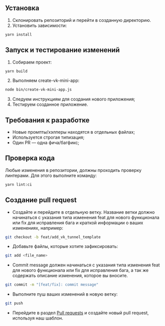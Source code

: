 ## Установка

1. Склонировать репозиторий и перейти в созданную директорию.
2. Установить зависимости:

```sh
yarn install
```

## Запуск и тестирование изменений

1. Собираем проект:

```sh
yarn build
```

2. Выполняем create-vk-mini-app:

```sh
node bin/create-vk-mini-app.js
```

3. Следуем инструкциям для создания нового приложения;
4. Тестируем созданное приложение.

## Требования к разработке

- Новые промпты/хэлперы находятся в отдельных файлах;
- Используется строгая типизация;
- Один PR — одна фича/багфикс;

## Проверка кода

Любые изменения в репозитории, должны проходить проверку линтерами. Для этого выполните команду:

```sh
yarn lint:ci
```

## Создание pull request

- Создайте и перейдите в отдельную ветку. Название ветки должно начинаться с указания типа изменения feat для нового функционала или fix для исправления бага и краткой информации о ваших изменениях, например:

```sh
git checkout -b feat/add_vk_tunnel_template
```

- Добавьте файлы, которые хотите зафиксировать:

```sh
git add <file_name>
```

- Commit message должен начинаться с указания типа изменения feat для нового функционала или fix для исправления бага, а так же содержать описание изменения, которое вы вносите.

```sh
git commit -m "[feat/fix]: commit message"
```

- Выполните пуш ваших изменений в новую ветку:

```sh
git push
```

- Перейдите в раздел [Pull requests](https://github.com/VKCOM/create-vk-mini-app/pulls) и создайте новый pull request, используя наш шаблон.
